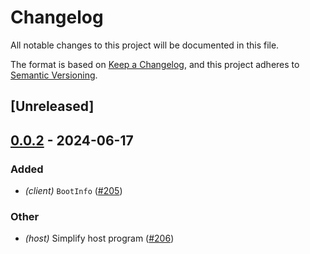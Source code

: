 # Changelog
All notable changes to this project will be documented in this file.

The format is based on [Keep a Changelog](https://keepachangelog.com/en/1.0.0/),
and this project adheres to [Semantic Versioning](https://semver.org/spec/v2.0.0.html).

## [Unreleased]

## [0.0.2](https://github.com/moongate-forks/kona/compare/kona-common-proc-v0.0.1...kona-common-proc-v0.0.2) - 2024-06-17

### Added
- *(client)* `BootInfo` ([#205](https://github.com/moongate-forks/kona/pull/205))

### Other
- *(host)* Simplify host program ([#206](https://github.com/moongate-forks/kona/pull/206))
